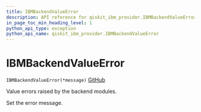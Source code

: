 ```yaml
---
title: IBMBackendValueError
description: API reference for qiskit_ibm_provider.IBMBackendValueError
in_page_toc_min_heading_level: 1
python_api_type: exception
python_api_name: qiskit_ibm_provider.IBMBackendValueError
---
```


# IBMBackendValueError

<span id="qiskit_ibm_provider.IBMBackendValueError" />

`IBMBackendValueError(*message)` [GitHub](https://github.com/Qiskit/qiskit-ibm-provider/tree/stable/0.10/qiskit_ibm_provider/exceptions.py#L90-L93 "view source code")

Value errors raised by the backend modules.

Set the error message.

